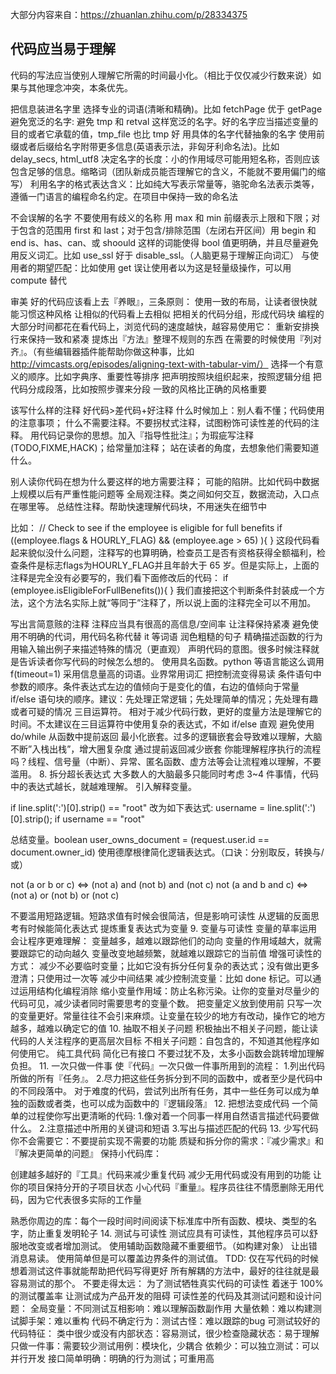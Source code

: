 大部分内容来自：https://zhuanlan.zhihu.com/p/28334375

## 代码应当易于理解
代码的写法应当使别人理解它所需的时间最小化。（相比于仅仅减少行数来说）如果与其他理念冲突，本条优先。


把信息装进名字里
选择专业的词语(清晰和精确)。比如 fetchPage 优于 getPage
避免宽泛的名字: 避免 tmp 和 retval 这样宽泛的名字。好的名字应当描述变量的目的或者它承载的值，tmp_file 也比 tmp 好
用具体的名字代替抽象的名字
使用前缀或者后缀给名字附带更多信息(英语表示法，非匈牙利命名法)。比如 delay_secs, html_utf8
决定名字的长度：小的作用域尽可能用短名称，否则应该包含足够的信息。缩略词（团队新成员能否理解它的含义，不能就不要用偏门的缩写）
利用名字的格式表达含义：比如纯大写表示常量等，骆驼命名法表示类等，遵循一门语言的编程命名约定。在项目中保持一致的命名法


不会误解的名字
不要使用有歧义的名称
用 max 和 min 前缀表示上限和下限；对于包含的范围用 first 和 last；对于包含/排除范围（左闭右开区间）用 begin 和 end
is、has、can、或 shoould 这样的词能使得 bool 值更明确，并且尽量避免用反义词汇。比如 use_ssl 好于 disable_ssl。（人脑更易于理解正向词汇）
与使用者的期望匹配：比如使用 get 误让使用者以为这是轻量级操作，可以用 compute 替代


审美
好的代码应该看上去『养眼』，三条原则：
使用一致的布局，让读者很快就能习惯这种风格
让相似的代码看上去相似
把相关的代码分组，形成代码块
编程的大部分时间都花在看代码上，浏览代码的速度越快，越容易使用它：
重新安排换行来保持一致和紧凑
提炼出『方法』整理不规则的东西
在需要的时候使用『列对齐』。（有些编辑器插件能帮助你做这种事，比如 http://vimcasts.org/episodes/aligning-text-with-tabular-vim/）
选择一个有意义的顺序。比如字典序、重要性等排序
把声明按照块组织起来，按照逻辑分组
把代码分成段落，比如按照步骤来分段
一致的风格比正确的风格重要

该写什么样的注释
好代码>差代码+好注释
 什么时候加上：别人看不懂；代码使用的注意事项；
什么不需要注释。不要拐杖式注释，试图粉饰可读性差的代码的注释。
用代码记录你的思想。加入『指导性批注』；为瑕疵写注释(TODO,FIXME,HACK)；给常量加注释；
站在读者的角度，去想象他们需要知道什么。
 
别人读你代码在想为什么要这样的地方需要注释；
可能的陷阱。比如代码中数据上规模以后有严重性能问题等
全局观注释。类之间如何交互，数据流动，入口点在哪里等。
总结性注释。帮助快速理解代码块，不用迷失在细节中


比如：
// Check to see if the employee is eligible for full benefits 
if ((employee.flags & HOURLY_FLAG) && (employee.age > 65) ){
}
这段代码看起来貌似没什么问题，注释写的也算明确，检查员工是否有资格获得全额福利，检查条件是标志flags为HOURLY_FLAG并且年龄大于 65 岁。但是实际上，上面的注释是完全没有必要写的，我们看下面修改后的代码：
if (employee.isEligibleForFullBenefits()){
}
我们直接把这个判断条件封装成一个方法，这个方法名实际上就“等同于”注释了，所以说上面的注释完全可以不用加。

写出言简意赅的注释
注释应当具有很高的高信息/空间率
让注释保持紧凑
避免使用不明确的代词，用代码名称代替 it 等词语
润色粗糙的句子
精确描述函数的行为
用输入输出例子来描述特殊的情况（更直观）
声明代码的意图。很多时候注释就是告诉读者你写代码的时候怎么想的。
使用具名函数。python 等语言能这么调用 f(timeout=1)
采用信息量高的词语。业界常用词汇
把控制流变得易读
条件语句中参数的顺序。条件表达式左边的值倾向于是变化的值，右边的值倾向于常量
if/else 语句块的顺序。建议：先处理正常逻辑；先处理简单的情况；先处理有趣或者可疑的情况
三目运算符。 相对于减少代码行数，更好的度量方法是理解它的时间。不太建议在三目运算符中使用复杂的表达式，不如 if/else 直观
避免使用 do/while
从函数中提前返回
最小化嵌套。过多的逻辑嵌套会导致难以理解，大脑不断”入栈出栈”，增大圈复杂度
通过提前返回减少嵌套
你能理解程序执行的流程吗？线程、信号量（中断）、异常、匿名函数、虚方法等会让流程难以理解，不要滥用。
8. 拆分超长表达式
大多数人的大脑最多只能同时考虑 3~4 件事情，代码中的表达式越长，就越难理解。
引入解释变量。
 
if line.split(':')[0].strip() == "root" 改为如下表达式:
username = line.split(':')[0].strip(); if username == "root"

  
总结变量。boolean user_owns_document = (request.user.id == document.owner_id)
使用德摩根律简化逻辑表达式。（口诀：分别取反，转换与/或）
 
not (a or b or c) <=> (not a) and (not b) and (not c)
not (a and b and c) <=> (not a) or (not b) or (not c)

  
不要滥用短路逻辑。短路求值有时候会很简洁，但是影响可读性
从逻辑的反面思考有时候能简化表达式
提炼重复表达式为变量
9. 变量与可读性
变量的草率运用会让程序更难理解：
变量越多，越难以跟踪他们的动向
变量的作用域越大，就需要跟踪它的动向越久
变量改变地越频繁，就越难以跟踪它的当前值
增强可读性的方式：
减少不必要临时变量；比如它没有拆分任何复杂的表达式；没有做出更多澄清；只使用过一次等
减少中间结果
减少控制流变量：比如 done 标记。可以通过运用结构化编程消除
缩小变量作用域：防止名称污染。让你的变量对尽量少的代码可见，减少读者同时需要思考的变量个数。
把变量定义放到使用前
只写一次的变量更好。常量往往不会引来麻烦。让变量在较少的地方有改动，操作它的地方越多，越难以确定它的值
10. 抽取不相关子问题
积极抽出不相关子问题，能让读代码的人关注程序的更高层次目标
不相关子问题：自包含的，不知道其他程序如何使用它。
纯工具代码
简化已有接口
不要过犹不及，太多小函数会跳转增加理解负担。
11. 一次只做一件事
使『代码』一次只做一件事所用到的流程：
1.列出代码所做的所有『任务』。
2.尽力把这些任务拆分到不同的函数中，或者至少是代码中的不同段落中。
对于难度的代码，尝试列出所有任务，其中一些任务可以成为单独的函数或者类，也可以成为函数中的『逻辑段落』
12. 把想法变成代码
一个简单的过程使你写出更清晰的代码:
1.像对着一个同事一样用自然语言描述代码要做什么。
2.注意描述中所用的关键词和短语
3.写出与描述匹配的代码
13. 少写代码
你不会需要它：不要提前实现不需要的功能
质疑和拆分你的需求：『减少需求』和『解决更简单的问题』
保持小代码库：
 
创建越多越好的『工具』代码来减少重复代码
减少无用代码或没有用到的功能
让你的项目保持分开的子项目状态
小心代码『重量』。程序员往往不情愿删除无用代码，因为它代表很多实际的工作量

  
熟悉你周边的库：每个一段时间时间阅读下标准库中所有函数、模块、类型的名字，防止重复发明轮子
14. 测试与可读性
测试应具有可读性，其他程序员可以舒服地改变或者增加测试。
使用辅助函数隐藏不重要细节。（如构建对象）
让出错消息易读。
使用简单但是可以覆盖边界条件的测试值。
TDD: 仅在写代码的时候想着测试这件事就能帮助把代码写得更好
所有解耦的方法中，最好的往往就是最容易测试的那个。
不要走得太远：
为了测试牺牲真实代码的可读性
着迷于 100% 的测试覆盖率
让测试成为产品开发的阻碍
可读性差的代码及其测试问题和设计问题：
全局变量：不同测试互相影响：难以理解函数副作用
大量依赖：难以构建测试脚手架：难以重构
代码不确定行为：测试古怪：难以跟踪的bug
可测试较好的代码特征：
类中很少或没有内部状态：容易测试，很少检查隐藏状态：易于理解
只做一件事：需要较少测试用例：模块化，少耦合
依赖少：可以独立测试：可以并行开发
接口简单明确：明确的行为测试；可重用高

